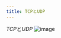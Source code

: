 ```yaml
---
title: TCPとUDP
---
```


*TCP*と*UDP*
![image](https://preview.redd.it/duv11av99nm11.png?auto=webp&s=e911479f36d71ebe903030d45b66e5a68f686efd)

